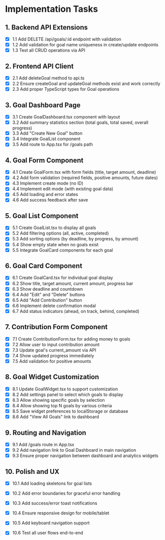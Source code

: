 # Implementation Tasks

## 1. Backend API Extensions
- [x] 1.1 Add DELETE /api/goals/:id endpoint with validation
- [x] 1.2 Add validation for goal name uniqueness in create/update endpoints
- [x] 1.3 Test all CRUD operations via API

## 2. Frontend API Client
- [x] 2.1 Add deleteGoal method to api.ts
- [x] 2.2 Ensure createGoal and updateGoal methods exist and work correctly
- [x] 2.3 Add proper TypeScript types for Goal operations

## 3. Goal Dashboard Page
- [x] 3.1 Create GoalDashboard.tsx component with layout
- [x] 3.2 Add summary statistics section (total goals, total saved, overall progress)
- [x] 3.3 Add "Create New Goal" button
- [x] 3.4 Integrate GoalList component
- [x] 3.5 Add route to App.tsx for /goals path

## 4. Goal Form Component
- [x] 4.1 Create GoalForm.tsx with form fields (title, target amount, deadline)
- [x] 4.2 Add form validation (required fields, positive amounts, future dates)
- [x] 4.3 Implement create mode (no ID)
- [x] 4.4 Implement edit mode (with existing goal data)
- [x] 4.5 Add loading and error states
- [x] 4.6 Add success feedback after save

## 5. Goal List Component
- [x] 5.1 Create GoalList.tsx to display all goals
- [x] 5.2 Add filtering options (all, active, completed)
- [x] 5.3 Add sorting options (by deadline, by progress, by amount)
- [x] 5.4 Show empty state when no goals exist
- [x] 5.5 Integrate GoalCard components for each goal

## 6. Goal Card Component
- [x] 6.1 Create GoalCard.tsx for individual goal display
- [x] 6.2 Show title, target amount, current amount, progress bar
- [x] 6.3 Show deadline and countdown
- [x] 6.4 Add "Edit" and "Delete" buttons
- [x] 6.5 Add "Add Contribution" button
- [x] 6.6 Implement delete confirmation modal
- [x] 6.7 Add status indicators (ahead, on track, behind, completed)

## 7. Contribution Form Component
- [x] 7.1 Create ContributionForm.tsx for adding money to goals
- [x] 7.2 Allow user to input contribution amount
- [x] 7.3 Update goal's current_amount via API
- [x] 7.4 Show updated progress immediately
- [x] 7.5 Add validation for positive amounts

## 8. Goal Widget Customization
- [x] 8.1 Update GoalWidget.tsx to support customization
- [x] 8.2 Add settings panel to select which goals to display
- [x] 8.3 Allow showing specific goals by selection
- [x] 8.4 Allow showing top N goals by various criteria
- [x] 8.5 Save widget preferences to localStorage or database
- [x] 8.6 Add "View All Goals" link to dashboard

## 9. Routing and Navigation
- [x] 9.1 Add /goals route in App.tsx
- [x] 9.2 Add navigation link to Goal Dashboard in main navigation
- [x] 9.3 Ensure proper navigation between dashboard and analytics widgets

## 10. Polish and UX
- [x] 10.1 Add loading skeletons for goal lists
- [x] 10.2 Add error boundaries for graceful error handling
- [x] 10.3 Add success/error toast notifications
- [x] 10.4 Ensure responsive design for mobile/tablet
- [x] 10.5 Add keyboard navigation support
- [x] 10.6 Test all user flows end-to-end

